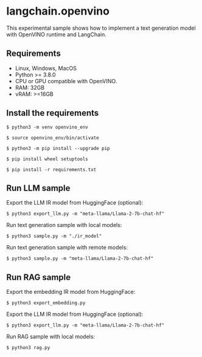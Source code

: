 # langchain.openvino
This experimental sample shows how to implement a text generation model with OpenVINO runtime and LangChain.

## Requirements

- Linux, Windows, MacOS
- Python >= 3.8.0
- CPU or GPU compatible with OpenVINO.
- RAM: 32GB
- vRAM: >=16GB

## Install the requirements

    $ python3 -m venv openvino_env

    $ source openvino_env/bin/activate

    $ python3 -m pip install --upgrade pip
    
    $ pip install wheel setuptools
    
    $ pip install -r requirements.txt


## Run LLM sample

Export the LLM IR model from HuggingFace (optional):

    $ python3 export_llm.py -m "meta-llama/Llama-2-7b-chat-hf"

Run text generation sample with local models:

    $ python3 sample.py -m "./ir_model"

Run text generation sample with remote models:

    $ python3 sample.py -m "meta-llama/Llama-2-7b-chat-hf"

## Run RAG sample

Export the embedding IR model from HuggingFace:

    $ python3 export_embedding.py

Export the LLM IR model from HuggingFace (optional):

    $ python3 export_llm.py -m "meta-llama/Llama-2-7b-chat-hf"

Run RAG sample with local models:

    $ python3 rag.py